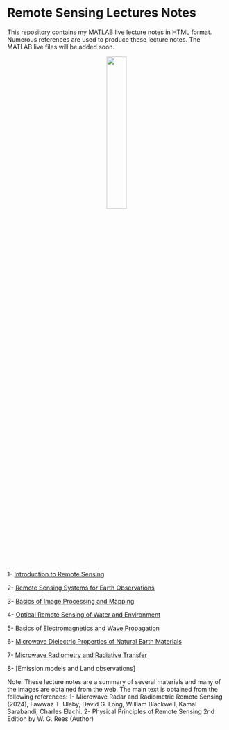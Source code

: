 # Remote Sensing Lectures Notes

This repository contains my MATLAB live lecture notes in HTML format. Numerous references are used to produce these lecture notes. The MATLAB live files will be added soon. 

<p align="center">
  <img width=30% height=30% src="https://user-images.githubusercontent.com/46690843/202560451-a55bc779-0df9-44e8-8429-ebaeb156a4a1.gif">
</p>

1- [ Introduction to Remote Sensing](https://htmlpreview.github.io/?https://github.com/aebtehaj/Intro_Hydrology_Lectures/blob/main/Chapter_01.html)

2- [Remote Sensing Systems for Earth Observations](https://htmlpreview.github.io/?https://github.com/aebtehaj/Intro_Hydrology_Lectures/blob/main/Chapter_02.html)

3- [Basics of Image Processing and Mapping](https://htmlpreview.github.io/?https://github.com/aebtehaj/Intro_Hydrology_Lectures/blob/main/Chapter_03.html)

4- [Optical Remote Sensing of Water and Environment](https://htmlpreview.github.io/?https://github.com/aebtehaj/Intro_Hydrology_Lectures/blob/main/Chapter_04.html)

5- [Basics of Electromagnetics and Wave Propagation](https://htmlpreview.github.io/?https://github.com/aebtehaj/Intro_Hydrology_Lectures/blob/main/Chapter_05.html)

6- [Microwave Dielectric Properties of Natural Earth Materials](https://htmlpreview.github.io/?https://github.com/aebtehaj/Intro_Hydrology_Lectures/blob/main/Chapter_06.html)

7- [Microwave Radiometry and Radiative Transfer](https://htmlpreview.github.io/?https://github.com/aebtehaj/Intro_Hydrology_Lectures/blob/main/Chapter_07.html)

8- [Emission models and Land observations]

Note: These lecture notes are a summary of several materials and many of the images are obtained from the web. The main text is obtained from the following references:
1- Microwave Radar and Radiometric Remote Sensing (2024), Fawwaz T. Ulaby, David G. Long, William Blackwell, Kamal Sarabandi, Charles Elachi.
2- Physical Principles of Remote Sensing 2nd Edition by W. G. Rees (Author)
